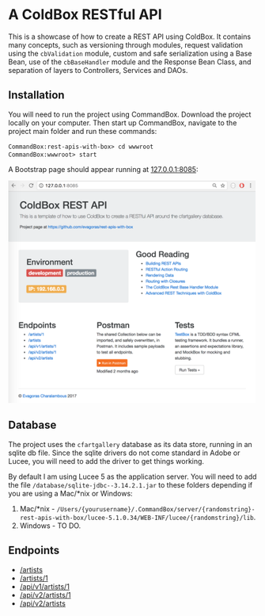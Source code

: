 # A ColdBox RESTful API
This is a showcase of how to create a REST API using ColdBox. It contains many concepts, such as versioning through modules, request validation using the `cbValidation` module, custom and safe serialization using a Base Bean, use of the `cbBaseHandler` module and the Response Bean Class, and separation of layers to Controllers, Services and DAOs.

## Installation
You will need to run the project using CommandBox. Download the project locally on your computer. Then start up CommandBox, navigate to the project main folder and run these commands:

```
CommandBox:rest-apis-with-box> cd wwwroot
CommandBox:wwwroot> start
```

A Bootstrap page should appear running at [127.0.0.1:8085](http://127.0.0.1:8085):

<img src="https://github.com/evagoras/rest-apis-with-box/blob/master/homepage.png" alt="Hoepage" width="500">

## Database
The project uses the `cfartgallery` database as its data store, running in an sqlite db file. Since the sqlite drivers do not come standard in Adobe or Lucee, you will need to add the driver to get things working.

By default I am using Lucee 5 as the application server. You will need to add the file `/database/sqlite-jdbc--3.14.2.1.jar` to these folders depending if you are using a Mac/*nix or Windows:

1. Mac/*nix - `/Users/{yourusername}/.CommandBox/server/{randomstring}-rest-apis-with-box/lucee-5.1.0.34/WEB-INF/lucee/{randomstring}/lib`.
2. Windows - TO DO.

## Endpoints
* [/artists](http://127.0.0.1:8085/artists)
* [/artists/1](http://127.0.0.1:8085/artists/1)
* [/api/v1/artists/1](http://127.0.0.1:8085/api/v1/artists/1)
* [/api/v2/artists/1](http://127.0.0.1:8085/api/v2/artists/1)
* [/api/v2/artists](http://127.0.0.1:8085/api/v2/artists)
